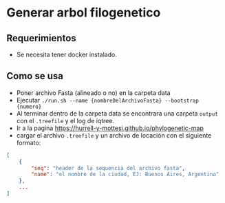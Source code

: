 # Generar arbol filogenetico

## Requerimientos

* Se necesita tener docker instalado.

## Como se usa

* Poner archivo Fasta (alineado o no) en la carpeta data
* Ejecutar `./run.sh --name {nombreDelArchivoFasta} --bootstrap {numero}`
* Al terminar dentro de la carpeta data se encontrara una carpeta `output` con el `.treefile` y el log de iqtree.
* Ir a la pagina https://hurrell-y-mottesi.github.io/phylogenetic-map
* cargar el archivo `.treefile` y un archivo de locación con el siguiente formato:

```json
[
    {
        "seq": "header de la sequencia del archivo fasta",
        "name": "el nombre de la ciudad, EJ: Buenos Aires, Argentina"
    },
    ...
]
```
